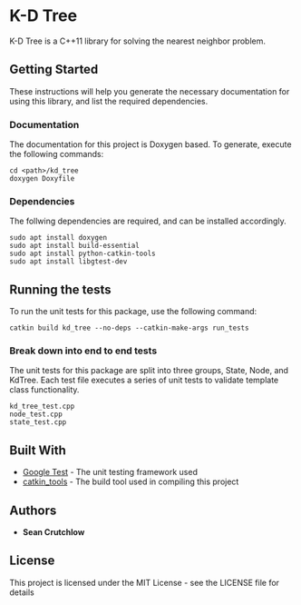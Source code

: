 # K-D Tree

K-D Tree is a C++11 library for solving the nearest neighbor problem.

## Getting Started

These instructions will help you generate the necessary documentation for using this library, and list the required dependencies.

### Documentation

The documentation for this project is Doxygen based. To generate, execute the following commands:

```
cd <path>/kd_tree
doxygen Doxyfile
```

### Dependencies

The follwing dependencies are required, and can be installed accordingly.

```
sudo apt install doxygen
sudo apt install build-essential
sudo apt install python-catkin-tools
sudo apt install libgtest-dev

```

## Running the tests

To run the unit tests for this package, use the following command:

```
catkin build kd_tree --no-deps --catkin-make-args run_tests
```

### Break down into end to end tests

The unit tests for this package are split into three groups, State, Node, and KdTree. Each test file executes a series of unit tests to validate template class functionality. 

```
kd_tree_test.cpp
node_test.cpp
state_test.cpp
```

## Built With

* [Google Test](https://github.com/google/googletest) - The unit testing framework used
* [catkin_tools](https://catkin-tools.readthedocs.io/en/latest/index.html) - The build tool used in compiling this project

## Authors

* **Sean Crutchlow**

## License

This project is licensed under the MIT License - see the LICENSE file for details
